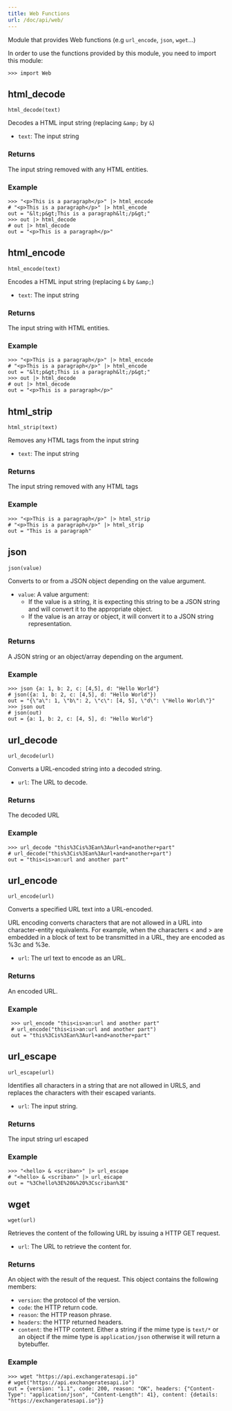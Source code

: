 ```yaml
---
title: Web Functions
url: /doc/api/web/
---
```


Module that provides Web functions (e.g `url_encode`, `json`, `wget`...)

In order to use the functions provided by this module, you need to import this module:

```kalk
>>> import Web
```

## html_decode

`html_decode(text)`

Decodes a HTML input string (replacing `&amp;` by `&`)

- `text`: The input string

### Returns

The input string removed with any HTML entities.

### Example

```kalk
>>> "<p>This is a paragraph</p>" |> html_encode
# "<p>This is a paragraph</p>" |> html_encode
out = "&lt;p&gt;This is a paragraph&lt;/p&gt;"
>>> out |> html_decode
# out |> html_decode
out = "<p>This is a paragraph</p>"
```

## html_encode

`html_encode(text)`

Encodes a HTML input string (replacing `&` by `&amp;`)

- `text`: The input string

### Returns

The input string with HTML entities.

### Example

```kalk
>>> "<p>This is a paragraph</p>" |> html_encode
# "<p>This is a paragraph</p>" |> html_encode
out = "&lt;p&gt;This is a paragraph&lt;/p&gt;"
>>> out |> html_decode
# out |> html_decode
out = "<p>This is a paragraph</p>"
```

## html_strip

`html_strip(text)`

Removes any HTML tags from the input string

- `text`: The input string

### Returns

The input string removed with any HTML tags

### Example

```kalk
>>> "<p>This is a paragraph</p>" |> html_strip
# "<p>This is a paragraph</p>" |> html_strip
out = "This is a paragraph"
```

## json

`json(value)`

Converts to or from a JSON object depending on the value argument.

- `value`: A value argument:
    - If the value is a string, it is expecting this string to be a JSON string and will convert it to the appropriate object.
    - If the value is an array or object, it will convert it to a JSON string representation.

### Returns

A JSON string or an object/array depending on the argument.

### Example

```kalk
>>> json {a: 1, b: 2, c: [4,5], d: "Hello World"}
# json({a: 1, b: 2, c: [4,5], d: "Hello World"})
out = "{\"a\": 1, \"b\": 2, \"c\": [4, 5], \"d\": \"Hello World\"}"
>>> json out
# json(out)
out = {a: 1, b: 2, c: [4, 5], d: "Hello World"}
```

## url_decode

`url_decode(url)`

Converts a URL-encoded string into a decoded string.

- `url`: The URL to decode.

### Returns

The decoded URL

### Example

```kalk
>>> url_decode "this%3Cis%3Ean%3Aurl+and+another+part"
# url_decode("this%3Cis%3Ean%3Aurl+and+another+part")
out = "this<is>an:url and another part"
```

## url_encode

`url_encode(url)`

Converts a specified URL text into a URL-encoded.

 URL encoding converts characters that are not allowed in a URL into character-entity equivalents.
 For example, when the characters < and > are embedded in a block of text to be transmitted in a URL, they are encoded as %3c and %3e.

- `url`: The url text to encode as an URL.

### Returns

An encoded URL.

### Example

```kalk
 >>> url_encode "this<is>an:url and another part"
 # url_encode("this<is>an:url and another part")
 out = "this%3Cis%3Ean%3Aurl+and+another+part"
```

## url_escape

`url_escape(url)`

Identifies all characters in a string that are not allowed in URLS, and replaces the characters with their escaped variants.

- `url`: The input string.

### Returns

The input string url escaped

### Example

```kalk
>>> "<hello> & <scriban>" |> url_escape
# "<hello> & <scriban>" |> url_escape
out = "%3Chello%3E%20&%20%3Cscriban%3E"
```

## wget

`wget(url)`

Retrieves the content of the following URL by issuing a HTTP GET request.

- `url`: The URL to retrieve the content for.

### Returns

An object with the result of the request. This object contains the following members:
- `version`: the protocol of the version.
- `code`: the HTTP return code.
- `reason`: the HTTP reason phrase.
- `headers`: the HTTP returned headers.
- `content`: the HTTP content. Either a string if the mime type is `text/*` or an object if the mime type is `application/json` otherwise it will return a bytebuffer.

### Example

```kalk
>>> wget "https://api.exchangeratesapi.io"
# wget("https://api.exchangeratesapi.io")
out = {version: "1.1", code: 200, reason: "OK", headers: {"Content-Type": "application/json", "Content-Length": 41}, content: {details: "https://exchangeratesapi.io"}}
```
